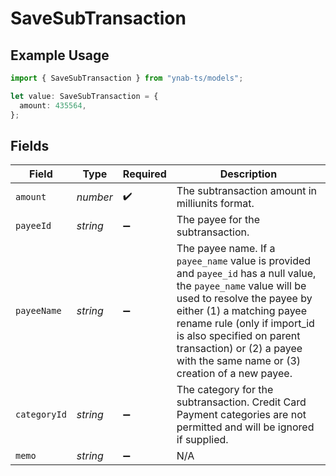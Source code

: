 # SaveSubTransaction

## Example Usage

```typescript
import { SaveSubTransaction } from "ynab-ts/models";

let value: SaveSubTransaction = {
  amount: 435564,
};
```

## Fields

| Field                                                                                                                                                                                                                                                                                                                   | Type                                                                                                                                                                                                                                                                                                                    | Required                                                                                                                                                                                                                                                                                                                | Description                                                                                                                                                                                                                                                                                                             |
| ----------------------------------------------------------------------------------------------------------------------------------------------------------------------------------------------------------------------------------------------------------------------------------------------------------------------- | ----------------------------------------------------------------------------------------------------------------------------------------------------------------------------------------------------------------------------------------------------------------------------------------------------------------------- | ----------------------------------------------------------------------------------------------------------------------------------------------------------------------------------------------------------------------------------------------------------------------------------------------------------------------- | ----------------------------------------------------------------------------------------------------------------------------------------------------------------------------------------------------------------------------------------------------------------------------------------------------------------------- |
| `amount`                                                                                                                                                                                                                                                                                                                | *number*                                                                                                                                                                                                                                                                                                                | :heavy_check_mark:                                                                                                                                                                                                                                                                                                      | The subtransaction amount in milliunits format.                                                                                                                                                                                                                                                                         |
| `payeeId`                                                                                                                                                                                                                                                                                                               | *string*                                                                                                                                                                                                                                                                                                                | :heavy_minus_sign:                                                                                                                                                                                                                                                                                                      | The payee for the subtransaction.                                                                                                                                                                                                                                                                                       |
| `payeeName`                                                                                                                                                                                                                                                                                                             | *string*                                                                                                                                                                                                                                                                                                                | :heavy_minus_sign:                                                                                                                                                                                                                                                                                                      | The payee name.  If a `payee_name` value is provided and `payee_id` has a null value, the `payee_name` value will be used to resolve the payee by either (1) a matching payee rename rule (only if import_id is also specified on parent transaction) or (2) a payee with the same name or (3) creation of a new payee. |
| `categoryId`                                                                                                                                                                                                                                                                                                            | *string*                                                                                                                                                                                                                                                                                                                | :heavy_minus_sign:                                                                                                                                                                                                                                                                                                      | The category for the subtransaction.  Credit Card Payment categories are not permitted and will be ignored if supplied.                                                                                                                                                                                                 |
| `memo`                                                                                                                                                                                                                                                                                                                  | *string*                                                                                                                                                                                                                                                                                                                | :heavy_minus_sign:                                                                                                                                                                                                                                                                                                      | N/A                                                                                                                                                                                                                                                                                                                     |